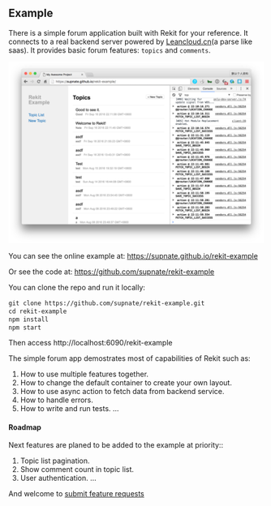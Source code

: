 ## Example

There is a simple forum application built with Rekit for your reference. It connects to a real backend server powered by [Leancloud.cn](https://leancloud.cn)(a parse like saas).
It provides basic forum features: `topics` and `comments`.

[<img src="/images/example.png" width="600" alt="Rekit Demo"/>](https://youtu.be/9lqWoQjy-JY "Rekit Example")

You can see the online example at: https://supnate.github.io/rekit-example

Or see the code at: https://github.com/supnate/rekit-example

You can clone the repo and run it locally:
```
git clone https://github.com/supnate/rekit-example.git
cd rekit-example
npm install
npm start
```
Then access http://localhost:6090/rekit-example

The simple forum app demostrates most of capabilities of Rekit such as:

1. How to use multiple features together.
2. How to change the default container to create your own layout.
3. How to use async action to fetch data from backend service.
4. How to handle errors.
5. How to write and run tests.
...

#### Roadmap
Next features are planed to be added to the example at priority::

1. Topic list pagination.
2. Show comment count in topic list.
3. User authentication.
...

And welcome to [submit feature requests](https://github.com/supnate/rekit-example/issues)
